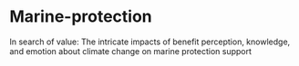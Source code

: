 # Marine-protection
In search of value: The intricate impacts of benefit perception, knowledge, and emotion about climate change on marine protection support

